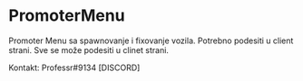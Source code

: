# PromoterMenu
Promoter Menu sa spawnovanje i fixovanje vozila.
Potrebno podesiti u client strani.
Sve se može podesiti u clinet strani.

Kontakt: Professr#9134 [DISCORD]
